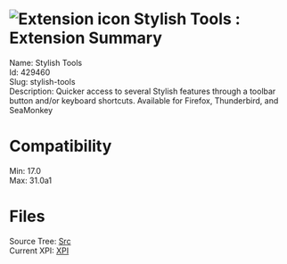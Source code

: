 # ![Extension icon](https://addons.thunderbird.net/user-media/addon_icons/429/429460-64.png?modified=1398631532) Stylish Tools : Extension Summary

Name: Stylish Tools  
Id: 429460  
Slug: stylish-tools  
Description: Quicker access to several Stylish features through a toolbar button and/or keyboard shortcuts. Available for Firefox, Thunderbird, and SeaMonkey
  

# Compatibility
Min: 17.0  
Max: 31.0a1  

# Files

Source Tree: [Src](C:/Dev/Thunderbird/ThunderKdB/xall/xOther/429460-stylish-tools/src)  
Current XPI: [XPI](C:/Dev/Thunderbird/ThunderKdB/xall/xOther/429460-stylish-tools/xpi)  



